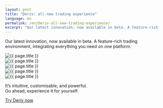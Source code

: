 ```yaml
---
layout: post
title: "Deriv: all-new trading experience"
language: en
permalink: /en/Deriv-all-new-trading-experience/
excerpt: "Our latest innovation, now available in beta. A feature-rich trading environment, integrating everything you need on one platform..."
---
```


Our latest innovation, now available in beta. A feature-rich trading environment, integrating everything you need on one platform.

<div class="cta-lg">
    <img src="{{ '/images/deriv-1.png' | prepend: SourceUrl }}" alt="{{ page.title }}">
</div>
<div class="cta-lg">
    <img src="{{ '/images/deriv-2.png' | prepend: SourceUrl }}" alt="{{ page.title }}">
</div>
<div class="cta-lg">
    <img src="{{ '/images/deriv-3.png' | prepend: SourceUrl }}" alt="{{ page.title }}">
</div>
<div class="cta-lg">
    <img src="{{ '/images/deriv-4.png' | prepend: SourceUrl }}" alt="{{ page.title }}">
</div>
<div class="cta-lg">
    <img src="{{ '/images/deriv-5.png' | prepend: SourceUrl }}" alt="{{ page.title }}">
</div>
<div class="cta-lg">
    <p class="centered">It’s intuitive, customisable, and powerful.<br>Go ahead, experience it for yourself.</p>
    <a class="button" href="https://app.deriv.com/?utm_source=binary&utm_medium=referral&utm_campaign=deriv-launch&utm_content=page-blog-button-trade-now"><span>Try Deriv now</span></a>
</div>